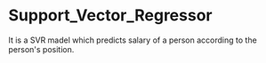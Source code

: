 # Support_Vector_Regressor
It is a SVR madel which predicts salary of a person according to the person's position.
